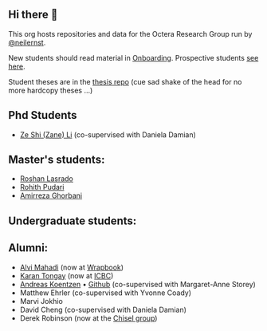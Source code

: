 ## Hi there 👋

This org hosts repositories and data for the Octera Research Group run by [@neilernst](https://neilernst.net).

New students should read material in [Onboarding](https://github.com/OcteraIS/Onboarding). Prospective students [see here](https://github.com/neilernst/neilernst.github.io/blob/master/prospective).

Student theses are in the [thesis repo](https://github.com/OcteraIS/theses) (cue sad shake of the head for no more hardcopy theses ...)

## Phd Students

* [Ze Shi (Zane) Li](http://thesegalgroup.org/people/ze-shi-li/) (co-supervised with Daniela Damian)

## Master's students:

* [Roshan Lasrado](https://roshanlas.com)
* [Rohith Pudari](https://rohithpudari.github.io)
* [Amirreza Ghorbani](https://github.com/arg1998)


## Undergraduate students:


## Alumni:
* [Alvi Mahadi](https://github.com/alvi2496) (now at [Wrapbook](https://www.wrapbook.com/))
* [Karan Tongay](https://github.com/karantongay) (now at [ICBC](https://www.icbc.com/))
* [Andreas Koentzen](http://www.apkc.net/) • [Github](https://github.com/k-zen) (co-supervised with Margaret-Anne Storey)
* Matthew Ehrler  (co-supervised with Yvonne Coady)
* Marvi Jokhio
* David Cheng (co-supervised with Daniela Damian)
* Derek Robinson (now at the [Chisel group](https://thechiselgroup.org/team/))
